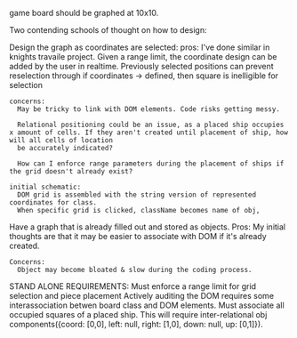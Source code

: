 game board should be graphed at 10x10.

Two contending schools of thought on how to design:
  
  Design the graph as coordinates are selected:
    pros:
      I've done similar in knights travaile project.
      Given a range limit, the coordinate design can be added by the user in realtime.
      Previously selected positions can prevent reselection through if coordinates -> defined, then square is inelligible for selection

    concerns:
      May be tricky to link with DOM elements. Code risks getting messy.
      
      Relational positioning could be an issue, as a placed ship occupies x amount of cells. If they aren't created until placement of ship, how will all cells of location 
      be accurately indicated?

      How can I enforce range parameters during the placement of ships if the grid doesn't already exist?

    initial schematic:
      DOM grid is assembled with the string version of represented coordinates for class.
      When specific grid is clicked, className becomes name of obj, 


  Have a graph that is already filled out and stored as objects.
    Pros:
      My initial thoughts are that it may be easier to associate with DOM if it's already created.

    Concerns:
      Object may become bloated & slow during the coding process. 

STAND ALONE REQUIREMENTS:
  Must enforce a range limit for grid selection and piece placement
  Actively auditing the DOM requires some interassociation betwen board class and DOM elements.
  Must associate all occupied squares of a placed ship. This will require inter-relational obj components({coord: [0,0], left: null, right: [1,0], down: null, up: [0,1]}). 
  
